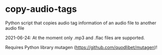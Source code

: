 # copy-audio-tags

Python script that copies audio tag information of an audio file to another audio file

2021-06-24: At the moment only .mp3 and .flac files are supported.

Requires Python library mutagen (https://github.com/quodlibet/mutagen)!
